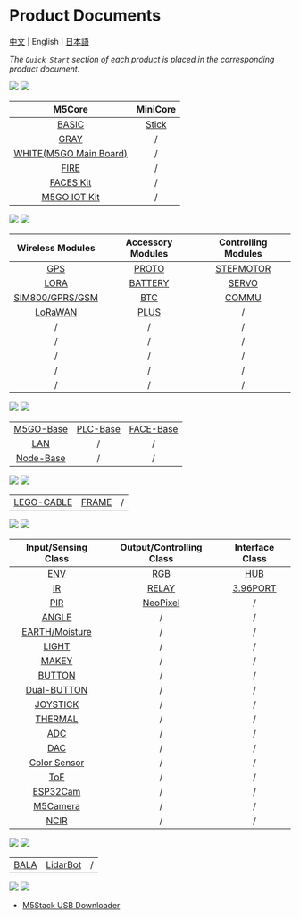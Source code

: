 # Product Documents

[中文](zh_CN/product_documents) | English | [日本語](ja/product_documents)

*The `Quick Start` section of each product is placed in the corresponding product document.*

<img src='assets/img/product_pics/1.jpg'> <img src='assets/img/product_pics/cores.png'>

| M5Core        | MiniCore      |
| :----------:  |:------------: |
| [BASIC](/en/product_documents/m5stack-core/m5core_basic)         | [Stick](/en/product_documents/m5stack-core/minicore_stick)         |
| [GRAY](/en/product_documents/m5stack-core/m5core_gray)          | /            |
| [WHITE(M5GO Main Board)](/en/product_documents/m5stack-core/m5core_white)          | /            |
| [FIRE](/en/product_documents/m5stack-core/m5core_fire)          | /            |
| [FACES Kit](/en/product_documents/m5stack-core/face_kit)          | /            |
| [M5GO IOT Kit](/en/product_documents/m5stack-core/m5go_iot_starter_kit)          | /            |


<img src='assets/img/product_pics/2.jpg'> <img src='assets/img/product_pics/module.png'>

| Wireless Modules      | Accessory Modules  | Controlling Modules   |
| :------------------:  |:------------------:| :--------------------:|
| [GPS](/en/product_documents/modules/module_gps) | [PROTO](/en/product_documents/modules/module_proto) | [STEPMOTOR](/en/product_documents/modules/module_stepmotor)|
| [LORA](/en/product_documents/modules/module_lora)                  | [BATTERY](/en/product_documents/modules/module_battery)            | [SERVO](/en/product_documents/modules/module_servo)                     |
| [SIM800/GPRS/GSM](/en/product_documents/modules/module_sim800)                  | [BTC](/en/product_documents/modules/module_btc)                | [COMMU](/en/product_documents/modules/module_commu)                    |
| [LoRaWAN](/en/product_documents/modules/module_lorawan)       | [PLUS](/en/product_documents/modules/module_plus)                  | /                    |
| /                     | /                  | /                     |
| /                     | /                  | /                     |
| /                     | /                  | /                     |
| /                     | /                  | /                     |
| /                     | /                  | /                     |

<img src='assets/img/product_pics/5.jpg'> <img src='assets/img/product_pics/bases.png'>

|      |   |    |
| :------------------:  |:------------------:| :--------------------:|
| [M5GO-Base](/en/file_to_display_null)      | [PLC-Base](/en/product_documents/modules/module_plc)  | [FACE-Base](/en/product_documents/bases/face_base)   |
| [LAN](/en/product_documents/bases/lan_base)      | /  | /   |
| [Node-Base](/en/product_documents/bases/node_base)      | /  | /   |

<img src='assets/img/product_pics/5.jpg'> <img src='assets/img/product_pics/accessory.png'>

|       |   |   |
| :------------------:  |:------------------:| :--------------------:|
| [LEGO-CABLE](en/product_documents/accessories/cables/accessory_lego_cable)      | [FRAME](en/product_documents/accessories/frame)  | /   |

<img src='assets/img/product_pics/3.jpg'> <img src='assets/img/product_pics/unit.png'>

| Input/Sensing Class   | Output/Controlling Class  | Interface Class   |
| :-------------------: |:------------------------: | :----------------:|
| [ENV](/en/product_documents/units/unit_env)                   | [RGB](/en/product_documents/units/unit_rgb)                       | [HUB](/en/product_documents/units/unit_hub)               |
| [IR](/en/product_documents/units/unit_ir)                    | [RELAY](/en/product_documents/units/unit_relay)                         | [3.96PORT](/en/product_documents/units/unit_396port)          |
| [PIR](/en/product_documents/units/unit_pir)                   | [NeoPixel](/en/product_documents/units/unit_neopixel)                         | /                 |
| [ANGLE](/en/product_documents/units/unit_angle)                   | /                         | /                  |
| [EARTH/Moisture](/en/product_documents/units/unit_moisture)        | /                         | /                 |
| [LIGHT](/en/product_documents/units/unit_light)                 | /                         | /                 |
| [MAKEY](/en/product_documents/units/unit_makey)                   | /                         | /                 |
| [BUTTON](/en/product_documents/units/unit_button)                   | /                         | /                 |
| [Dual-BUTTON](/en/product_documents/units/unit_dual_button)                   | /                         | /                 |
| [JOYSTICK](/en/product_documents/units/unit_joystick)                   | /                         | /                 |
| [THERMAL](/en/product_documents/units/unit_thermal)                   | /                         | /                 |
| [ADC](/en/product_documents/units/unit_adc)                   | /                         | /                 |
| [DAC](/en/product_documents/units/unit_dac)                   | /                         | /                 |
| [Color Sensor](/en/product_documents/units/unit_color_sensor)                   | /                         | /                 |
| [ToF](/en/product_documents/units/unit_tof)                   | /                         | /                 |
| [ESP32Cam](/en/product_documents/units/unit_esp32cam)                   | /                         | /                 |
| [M5Camera](/en/product_documents/units/unit_m5camera)                   | /                         | /                 |
| [NCIR](/en/product_documents/units/unit_ncir)                           | /                         | /                 |

<img src='assets/img/product_pics/4.jpg'> <img src='assets/img/product_pics/application.png'>

|       |   |   |
| :------------------:  |:------------------:| :--------------------:|
| [BALA](/en/product_documents/applications/application_bala)      | [LidarBot](/en/product_documents/applications/application_lidarbot)  | /   |

<img src='assets/img/product_pics/6.jpg'> <img src='assets/img/product_pics/tool.png'>

* [M5Stack USB Downloader](/en/product_documents/tools/tool_usb_downloader)
